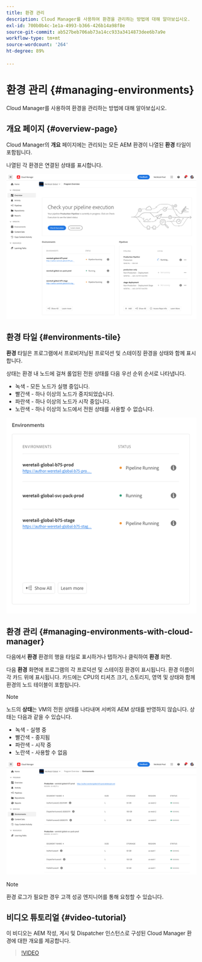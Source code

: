 ```yaml
---
title: 환경 관리
description: Cloud Manager를 사용하여 환경을 관리하는 방법에 대해 알아보십시오.
exl-id: 700b0b4c-1e1a-4993-b366-426b14a98f8e
source-git-commit: ab527beb706ab73a14cc933a3414873dee6b7a9e
workflow-type: tm+mt
source-wordcount: '264'
ht-degree: 89%

---
```



# 환경 관리 {#managing-environments}

Cloud Manager를 사용하여 환경을 관리하는 방법에 대해 알아보십시오.

## 개요 페이지 {#overview-page}

Cloud Manager의 **개요** 페이지에는 관리되는 모든 AEM 환경이 나열된 **환경** 타일이 포함됩니다.

나열된 각 환경은 연결된 상태를 표시합니다.

![개요 페이지](/help/assets/Manage-Environ-Overview.png)

## 환경 타일 {#environments-tile}

**환경** 타일은 프로그램에서 프로비저닝된 프로덕션 및 스테이징 환경을 상태와 함께 표시합니다.

상태는 환경 내 노드에 걸쳐 롤업된 전원 상태를 다음 우선 순위 순서로 나타냅니다.

* 녹색 - 모든 노드가 실행 중입니다.
* 빨간색 - 하나 이상의 노드가 중지되었습니다.
* 파란색 - 하나 이상의 노드가 시작 중입니다.
* 노란색 - 하나 이상의 노드에서 전원 상태를 사용할 수 없습니다.

![환경 타일](/help/assets/Environments-card-new.png)

## 환경 관리 {#managing-environments-with-cloud-manager}

다음에서 **환경** 환경의 행을 타일로 표시하거나 탭하거나 클릭하여 **환경** 화면.

다음 **환경** 화면에 프로그램의 각 프로덕션 및 스테이징 환경이 표시됩니다. 환경 이름이 각 카드 위에 표시됩니다. 카드에는 CPU의 티셔츠 크기, 스토리지, 영역 및 상태와 함께 환경의 노드 테이블이 포함됩니다.

>[!NOTE]
>
>노드의 **상태**&#x200B;는 VM의 전원 상태를 나타내며 서버의 AEM 상태를 반영하지 않습니다. 상태는 다음과 같을 수 있습니다.

* 녹색 - 실행 중
* 빨간색 - 중지됨
* 파란색 - 시작 중
* 노란색 - 사용할 수 없음

![환경 탭](/help/assets/Environments-tab.png)

>[!NOTE]
>
>환경 로그가 필요한 경우 고객 성공 엔지니어를 통해 요청할 수 있습니다.

## 비디오 튜토리얼 {#video-tutorial}

이 비디오는 AEM 작성, 게시 및 Dispatcher 인스턴스로 구성된 Cloud Manager 환경에 대한 개요를 제공합니다.

>[!VIDEO](https://video.tv.adobe.com/v/26318/)
